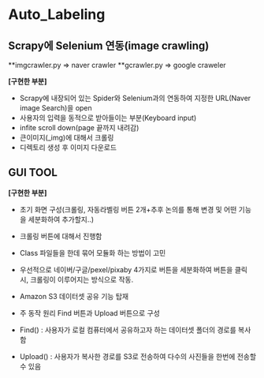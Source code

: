 # Auto_Labeling
## Scrapy에 Selenium 연동(image crawling)

**imgcrawler.py => naver crawler
**gcrawler.py => google craweler

**[구현한 부분]**
* Scrapy에 내장되어 있는 Spider와 Selenium과의 연동하여 지정한 URL(Naver image Search)을 open
* 사용자의 입력을 동적으로 받아들이는 부분(Keyboard input) 
* infite scroll down(page 끝까지 내려감)
* 큰이미지(_img)에 대해서 크롤링
* 디렉토리 생성 후 이미지 다운로드 

## GUI TOOL
**[구현한 부분]**
* 초기 화면 구성(크롤링, 자동라벨링 버튼 2개+추후 논의를 통해 변경 및 어떤 기능을 세분화하여 추가할지..) 
* 크롤링 버튼에 대해서 진행함
* Class 파일들을 한데 묶어 모듈화 하는 방법이 고민
* 우선적으로 네이버/구글/pexel/pixaby 4가지로 버튼을 세분화하여 버튼을 클릭 시, 크롤링이 이루어지는 방식으로 작동. 

* Amazon S3 데이터셋 공유 기능 탑재
* 주 동작 원리 Find 버튼과 Upload 버튼으로 구성
* Find() : 사용자가 로컬 컴퓨터에서 공유하고자 하는 데이터셋 폴더의 경로를 복사함
* Upload() : 사용자가 복사한 경로를 S3로 전송하여 다수의 사진들을 한번에 전송할 수 있음  



